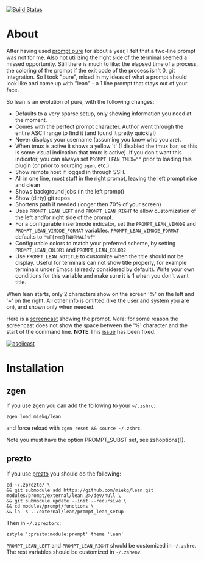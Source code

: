 [![Build Status](https://img.shields.io/travis/miekg/lean/master.svg?label=build)](https://travis-ci.org/miekg/lean)

About
=====

After having used [prompt pure](https://github.com/sindresorhus/pure) for about
a year, I felt that a two-line prompt was not for me. Also not utilizing the
right side of the terminal seemed a missed opportunity. Still there is much to
like: the elapsed time of a process, the coloring of the prompt if the exit
code of the process isn't 0, git integration. So I took "pure", mixed in my
ideas of what a prompt should look like and came up with "lean" - a 1 line
prompt that stays out of your face.

So lean is an evolution of pure, with the following changes:

* Defaults to a very sparse setup, only showing information you need at the
moment.
* Comes with the perfect prompt character. Author went through the entire ASCII
range to find it (and found it pretty quickly!)
* Never displays your username (assuming you know who you are).
* When tmux is active it shows a yellow 't' (I disabled the tmux bar, so this
is some visual indication that tmux is active). If you don't want this
indicator, you can always set `PROMPT_LEAN_TMUX=""` prior to loading this
plugin (or prior to sourcing `zgen`, etc.).
* Show remote host if logged in through SSH.
* All in one line, most stuff in the right prompt, leaving the left prompt nice
and clean
* Shows background jobs (in the left prompt)
* Show (dirty) git repos
* Shortens path if needed (longer then 70% of your screen)
* Uses `PROMPT_LEAN_LEFT` and `PROMPT_LEAN_RIGHT` to allow customization of the left
  and/or right side of the prompt.
* For a configurable insertmode indicator, set the `PROMPT_LEAN_VIMODE` and `PROMPT_LEAN_VIMODE_FORMAT`
variables.
  `PROMPT_LEAN_VIMODE_FORMAT` defaults to `"%F{red}[NORMAL]%f"`
* Configurable colors to match your preferred scheme, by setting
  `PROMPT_LEAN_COLOR1` and `PROMPT_LEAN_COLOR2`
* Use `PROMPT_LEAN_NOTITLE` to customize when the title should not be display. Useful for terminals can not show title properly, for example terminals under Emacs (already considered by default). Write your own conditions for this variable and make sure it is 1 when you don't want title.

When lean starts, only 2 characters show on the screen '%' on the left and '~'
on the right. All other info is omitted (like the user and system you are on),
and shown only when needed.

Here is a [screencast](https://asciinema.org/a/d1b5wccq23kglwwhaymoi8z5i)
showing the prompt.
*Note*: for some reason the screencast does not show the space between the '%'
character and the start of the command line. **NOTE** This
[issue](https://github.com/miekg/lean/issues/2) has been fixed.

[![asciicast](https://asciinema.org/a/d1b5wccq23kglwwhaymoi8z5i.png)](https://asciinema.org/a/d1b5wccq23kglwwhaymoi8z5i)

Installation
===========

zgen
---
If you use [zgen](https://github.com/tarjoilija/zgen) you can add the following
to your `~/.zshrc`:

```
zgen load miekg/lean
```

and force reload with `zgen reset && source ~/.zshrc`.

Note you must have the option PROMPT_SUBST set, see zshoptions(1).

prezto
---
If you use [prezto](https://github.com/sorin-ionescu/prezto) you should do the following:
```
cd ~/.zprezto/ \
&& git submodule add https://github.com/miekg/lean.git modules/prompt/external/lean 2>/dev/null \
&& git submodule update --init --recursive \
&& cd modules/prompt/functions \
&& ln -s ../external/lean/prompt_lean_setup
```
Then in `~/.zpreztorc`:
```
zstyle ':prezto:module:prompt' theme 'lean'
```
`PROMPT_LEAN_LEFT` and `PROMPT_LEAN_RIGHT` should be customized in `~/.zshrc`.
The rest variables should be customized in `~/.zshenv`.
